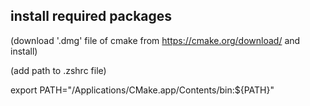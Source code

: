 ## install required packages
(download '.dmg' file of cmake from https://cmake.org/download/ and install)

(add path to .zshrc file)

export PATH="/Applications/CMake.app/Contents/bin:${PATH}"


